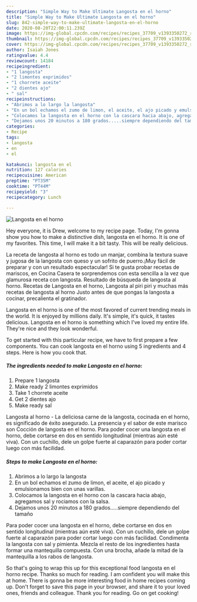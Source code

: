 ```yaml
---
description: "Simple Way to Make Ultimate Langosta en el horno"
title: "Simple Way to Make Ultimate Langosta en el horno"
slug: 842-simple-way-to-make-ultimate-langosta-en-el-horno
date: 2020-08-20T22:00:11.239Z
image: https://img-global.cpcdn.com/recipes/recipes_37709_v1393350272_receta_foto_00037709/751x532cq70/langosta-en-el-horno-foto-principal.jpg
thumbnail: https://img-global.cpcdn.com/recipes/recipes_37709_v1393350272_receta_foto_00037709/751x532cq70/langosta-en-el-horno-foto-principal.jpg
cover: https://img-global.cpcdn.com/recipes/recipes_37709_v1393350272_receta_foto_00037709/751x532cq70/langosta-en-el-horno-foto-principal.jpg
author: Isaiah Jones
ratingvalue: 4.4
reviewcount: 14184
recipeingredient:
- "1 langosta"
- "2 limontes exprimidos"
- "1 chorrete aceite"
- "2 dientes ajo"
- " sal"
recipeinstructions:
- "Abrimos a lo largo la langosta"
- "En un bol echamos el zumo de limon, el aceite, el ajo picado y emulsionamos bien con unas varillas."
- "Colocamos la langosta en el horno con la cascara hacia abajo, agregamos sal y rociamos con la salsa."
- "Dejamos unos 20 minutos a 180 grados.....siempre dependiendo del tamaño"
categories:
- Recipe
tags:
- langosta
- en
- el

katakunci: langosta en el 
nutrition: 127 calories
recipecuisine: American
preptime: "PT35M"
cooktime: "PT44M"
recipeyield: "3"
recipecategory: Lunch

---
```



![Langosta en el horno](https://img-global.cpcdn.com/recipes/recipes_37709_v1393350272_receta_foto_00037709/751x532cq70/langosta-en-el-horno-foto-principal.jpg)

Hey everyone, it is Drew, welcome to my recipe page. Today, I'm gonna show you how to make a distinctive dish, langosta en el horno. It is one of my favorites. This time, I will make it a bit tasty. This will be really delicious.

La receta de langosta al horno es todo un manjar, combina la textura suave y jugosa de la langosta con queso y un sofrito de puerro.¡Muy fácil de preparar y con un resultado espectacular! Si te gusta probar recetas de mariscos, en Cocina Casera te sorprendemos con esta sencilla a la vez que glamurosa receta con langosta. Resultado de búsqueda de langosta al horno. Recetas de Langosta en el horno, Langosta al piri piri y muchas más recetas de langosta al horno Justo antes de que pongas la langosta a cocinar, precalienta el gratinador.

Langosta en el horno is one of the most favored of current trending meals in the world. It is enjoyed by millions daily. It's simple, it's quick, it tastes delicious. Langosta en el horno is something which I've loved my entire life. They're nice and they look wonderful.


To get started with this particular recipe, we have to first prepare a few components. You can cook langosta en el horno using 5 ingredients and 4 steps. Here is how you cook that.

<!--inarticleads1-->

##### The ingredients needed to make Langosta en el horno:

1. Prepare 1 langosta
1. Make ready 2 limontes exprimidos
1. Take 1 chorrete aceite
1. Get 2 dientes ajo
1. Make ready  sal


Langosta al horno - La deliciosa carne de la langosta, cocinada en el horno, es significado de éxito asegurado. La presencia y el sabor de este marisco son Cocción de langosta en el horno. Para poder cocer una langosta en el horno, debe cortarse en dos en sentido longitudinal (mientras aún esté viva). Con un cuchillo, dele un golpe fuerte al caparazón para poder cortar luego con más facilidad. 

<!--inarticleads2-->

##### Steps to make Langosta en el horno:

1. Abrimos a lo largo la langosta
1. En un bol echamos el zumo de limon, el aceite, el ajo picado y emulsionamos bien con unas varillas.
1. Colocamos la langosta en el horno con la cascara hacia abajo, agregamos sal y rociamos con la salsa.
1. Dejamos unos 20 minutos a 180 grados.....siempre dependiendo del tamaño


Para poder cocer una langosta en el horno, debe cortarse en dos en sentido longitudinal (mientras aún esté viva). Con un cuchillo, dele un golpe fuerte al caparazón para poder cortar luego con más facilidad. Condimenta la langosta con sal y pimienta. Mezcla el resto de los ingredientes hasta formar una mantequilla compuesta. Con una brocha, añade la mitad de la mantequilla a los rabos de langosta. 

So that's going to wrap this up for this exceptional food langosta en el horno recipe. Thanks so much for reading. I am confident you will make this at home. There is gonna be more interesting food in home recipes coming up. Don't forget to save this page in your browser, and share it to your loved ones, friends and colleague. Thank you for reading. Go on get cooking!

